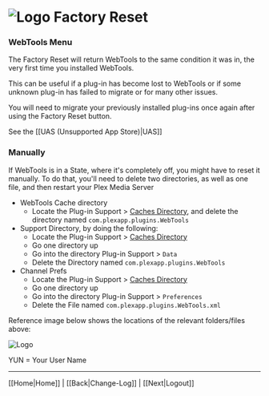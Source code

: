 # ![Logo](https://github.com/ukdtom/WebTools.bundle/blob/master/Wiki/WebTools/Logos/WebTools-48x48.png) Factory Reset

### WebTools Menu
The Factory Reset will return WebTools to the same condition it was in, the very first time you installed WebTools.

This can be useful if a plug-in has become lost to WebTools or if some unknown plug-in has failed to migrate or for many other issues.

You will need to migrate your previously installed plug-ins once again after using the Factory Reset button.

See the [[UAS (Unsupported App Store)|UAS]]

### Manually
If WebTools is in a State, where it's completely off, you might have to reset it manually. To do that, you'll need to delete two directories, as well as one file, and then restart your Plex Media Server

* WebTools Cache directory
  * Locate the Plug-in Support > [Caches Directory](https://support.plex.tv/hc/en-us/articles/202967376-Clearing-Plugin-Channel-Agent-HTTP-Caches), and delete the directory named `com.plexapp.plugins.WebTools`
* Support Directory, by doing the following:
  * Locate the Plug-in Support > [Caches Directory](https://support.plex.tv/hc/en-us/articles/202967376-Clearing-Plugin-Channel-Agent-HTTP-Caches)
  * Go one directory up
  * Go into the directory Plug-in Support > `Data`
  * Delete the Directory named `com.plexapp.plugins.WebTools`
* Channel Prefs
  * Locate the Plug-in Support > [Caches Directory](https://support.plex.tv/hc/en-us/articles/202967376-Clearing-Plugin-Channel-Agent-HTTP-Caches)
  * Go one directory up
  * Go into the directory Plug-in Support > `Preferences`
  * Delete the File named `com.plexapp.plugins.WebTools.xml`

Reference image below shows the locations of the relevant folders/files above:

![Logo](https://github.com/ukdtom/WebTools.bundle/blob/master/Wiki/WebTools/Reset/FR-image01.png)

YUN = Your User Name

***

[[Home|Home]] | [[Back|Change-Log]] | [[Next|Logout]]